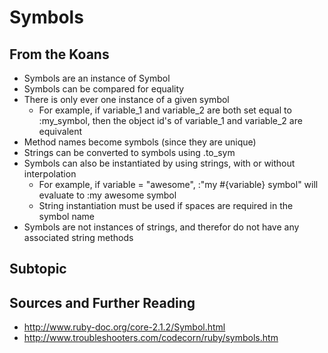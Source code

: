 # Symbols

## From the Koans
* Symbols are an instance of Symbol
* Symbols can be compared for equality
* There is only ever one instance of a given symbol
  * For example, if variable_1 and variable_2 are both set equal to :my_symbol, then the object id's of variable_1 and variable_2 are equivalent
* Method names become symbols (since they are unique)
* Strings can be converted to symbols using .to_sym
* Symbols can also be instantiated by using strings, with or without interpolation
  * For example, if variable = "awesome", :"my #{variable} symbol" will evaluate to :my awesome symbol
  * String instantiation must be used if spaces are required in the symbol name
* Symbols are not instances of strings, and therefor do not have any associated string methods


## Subtopic

## Sources and Further Reading
* http://www.ruby-doc.org/core-2.1.2/Symbol.html
* http://www.troubleshooters.com/codecorn/ruby/symbols.htm
